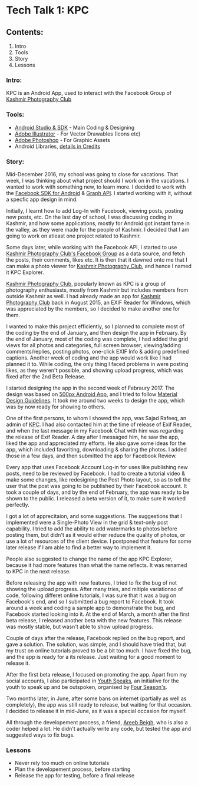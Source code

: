 # Tech Talk 1: KPC
## Contents:
1. Intro
2. Tools
3. Story
4. Lessons


### Intro:
KPC is an Android App, used to interact with the Facebook Group of [Kashmir Photography Club](http://kashmirphotographyclub.com)

### Tools:
* [Android Studio & SDK](https://developer.android.com/studio/index.html) - Main Coding & Designing
* [Adobe Illustrator](http://www.adobe.com/in/products/illustrator.html) - For Vector Drawables (Icons etc)
* [Adobe Photoshop](http://www.adobe.com/in/products/photoshop.html) - For Graphic Assets
* Android Libraries, [details in Credits](http://hackesta.org/projects/kpc/credits.html)

### Story:
Mid-December 2016, my school was going to close for vacations. That week, I was thinking about what project should I work on in the vacations. I wanted to work with something new, to learn more. I decided to work with the [Facebook SDK for Android](https://developers.facebook.com/docs/android/) & [Graph API](https://developers.facebook.com/docs/graph-api). I started working with it, without a specfic app design in mind.

Initially, I learnt how to add Log-In with Facebook, viewing posts, posting new posts, etc. On the last day of school, I was discussing coding in Kashmir, and how some applications, mostly for Android got instant fame in the valley, as they were made for the people of Kashmir. I decided that I am going to work on atleast one project related to Kashmir.

Some days later, while working with the Facebook API, I started to use [Kashmir Photography Club's Facebook Group](https://www.facebook.com/groups/kashmir.photography/) as a data source, and fetch the posts, their comments, likes etc. It is then that it dawned onto me that I can make a photo viewer for [Kashmir Photography Club](http://kashmirphotographyclub.com), and hence I named it KPC Explorer.

[Kashmir Photography Club](http://kashmirphotographyclub.com), popularly known as KPC is a group of photography enthusiasts, mostly from Kashmir but includes members from outside Kashmir as well.
I had already made an app for [Kashmir Photography Club](http://kashmirphotographyclub.com) back in August 2015, an EXIF Reader for Windows, which was appreciated by the members, so I decided to make another one for them.

I wanted to make this project efficiently, so I planned to complete most of the coding by the end of January, and then design the app in February. By the end of January, most of the coding was complete, I had added the grid views for all photos and categories, full screen browser, viewing/adding comments/replies, posting photos, one-click EXIF Info & adding predefined captions. Another week of coding and the app would work like I had planned it to.
While coding, the only thing I faced problems in were posting likes, as they weren't possible, and showing upload progress, which was fixed after the 2nd Beta Release.

I started designing the app in the second week of Febraury 2017. The design was based on [500px Android App](https://play.google.com/store/apps/details?id=com.fivehundredpx.viewer&hl=en), and I tried to follow [Material Design Guidelines](https://material.io/).
It took me around two weeks to design the app, which was by now ready for showing to others.

One of the first persons, to whom I showed the app, was Sajad Rafeeq, an admin of [KPC](http://kashmirphotographyclub.com). I had also contacted him at the time of release of Exif Reader, and when the last message in my Facebook Chat with him was regarding the release of Exif Reader. A day after I messaged him, he saw the app, liked the app and appreciated my efforts. He also gave some ideas for the app, which included favoriting, downloading & sharing the photos. I added those in a few days, and then submitted the app for Facebook Review.

Every app that uses Facebook Account Log-in for uses like publishing new posts, need to be reviewed by Facebook. I had to create a tutorial video & make some changes, like redesigning the Post Photo layout, so as to tell the user that the post was going to be published by their Facebook account. It took a couple of days, and by the end of February, the app was ready to be shown to the public. I released a beta version of it, to make sure it worked perfectly.

I got a lot of apprecitaion, and some suggestions. The suggestions that I implemented were a Single-Photo View in the grid & text-only post capability. I tried to add the ability to add watermarks to photos before posting them, but didn't as it would either reduce the quality of photos, or use a lot of resources of the client device. I postponed that feature for some later release if I am able to find a better way to implement it.

 People also suggested to change the name of the app KPC Explorer, because it had more features than what the name reflects. It was renamed to KPC in the next release.

 Before releasing the app with new features, I tried to fix the bug of not showing the upload progress. After many tries, and mltiple variationso of code, following differet online tutorials, I was sure that it was a bug on Facebook's end, and so I submitted a bug report to Facebook. It took around a week and coding a sample app to demonstrate the bug, and Facebook started looking into it. At the end of March, a month after the first beta release, I released another beta with the new features. This release was mostly stable, but wasn't able to show upload progress.

Couple of days after the release, Facebook replied on the bug report, and gave a solution. The solution, was simple, and I should have tried that, but my trust on online tutorials proved to be a bit too much. I have fixed the bug, and the app is ready for a its release. Just waiting for a good moment to release it.

After the first beta release, I focused on promoting the app. Apart from my social accounts, I also participated in [Youth Speaks](http://fourseasonskashmir.com/events.html#youthspeaks), an initiative for the youth to speak up and be outspoken, organised by [Four Season's](http://fourseasonskashmir.com).

Two months later, in June, after some bans on internet (partially as well as completely), the app was still ready to release, but waiting for that occasion. I decided to release it in mid-June, as it was a special occasion for myself.

All through the developement process, a friend, [Areeb Beigh](http://areeb12.pythonanywhere.com), who is also a coder helped a lot. He didn't actually write any code, but tested the app and suggested ways to fix bugs.


### Lessons

* Never rely too much on online tutorials
* Plan the developement process, before starting
* Release the app for testing, before a final release
